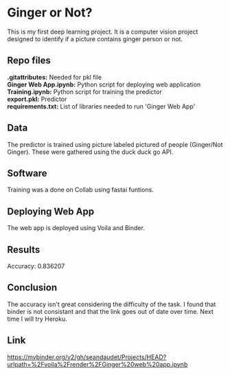 # Ginger or Not?
 This is my first deep learning project. It is a computer vision project designed to identify if a picture contains ginger person or not.
 
 ## Repo files
 **.gitattributes:** Needed for pkl file  
 **Ginger Web App.ipynb:** Python script for deploying web application  
**Training.ipynb:** Python script for training the predictor  
**export.pkl:** Predictor  
**requirements.txt:** List of libraries needed to run 'Ginger Web App'  

 ## Data 
 The predictor is trained using picture labeled pictured of people (Ginger/Not Ginger). These were gathered using the duck duck go API.
 
 ## Software
Training was a done on Collab using fastai funtions.

## Deploying Web App
The web app is deployed using Voila and Binder.

## Results
Accuracy: 0.836207

## Conclusion
The accuracy isn't great considering the difficulty of the task. I found that binder is not consistant and that the link goes out of date over time. Next time I will try Heroku.

## Link

https://mybinder.org/v2/gh/seandaudet/Projects/HEAD?urlpath=%2Fvoila%2Frender%2FGinger%20web%20app.ipynb
